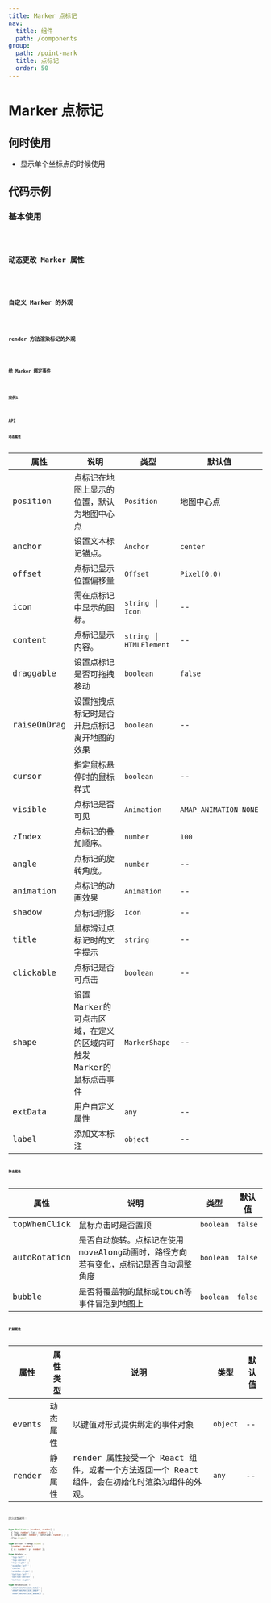 ```yaml
---
title: Marker 点标记
nav:
  title: 组件
  path: /components
group:
  path: /point-mark
  title: 点标记
  order: 50
---
```


# Marker 点标记

## 何时使用

- 显示单个坐标点的时候使用

## 代码示例

### 基本使用

<code src="./demo/demo-01.tsx" />

### 动态更改 Marker 属性

<code src="./demo/demo-02.tsx" />

### 自定义 Marker 的外观

<code src="./demo/demo-03.tsx" />

### render 方法渲染标记的外观

<code src="./demo/demo-04.tsx" />

### 给 Marker 绑定事件

<code src="./demo/demo-05.tsx" />

### 案例1

<code src="./demo/demo-06/index.tsx" />

## API

### 动态属性

| 属性 |说明|类型|默认值|
|-----|----|----|----|
|position|点标记在地图上显示的位置，默认为地图中心点| `Position` | 地图中心点 |
|anchor| 设置文本标记锚点。 | `Anchor` | `center` |
|offset| 点标记显示位置偏移量 | `Offset` | `Pixel(0,0)` |
|icon| 需在点标记中显示的图标。 | `string` \| `Icon` | -- |
|content| 点标记显示内容。 | `string` \| `HTMLElement` | -- |
|draggable| 设置点标记是否可拖拽移动 | `boolean` | `false` |
|raiseOnDrag| 设置拖拽点标记时是否开启点标记离开地图的效果 | `boolean` | -- |
|cursor| 指定鼠标悬停时的鼠标样式 | `boolean` | -- |
|visible| 点标记是否可见 | `Animation` | `AMAP_ANIMATION_NONE` |
|zIndex| 点标记的叠加顺序。 | `number` | `100` |
|angle| 点标记的旋转角度。 | `number` | -- |
|animation| 点标记的动画效果 | `Animation` | -- |
|shadow| 点标记阴影 | `Icon` | -- |
|title| 鼠标滑过点标记时的文字提示 | `string` | -- |
|clickable| 点标记是否可点击 | `boolean` | -- |
|shape| 设置Marker的可点击区域，在定义的区域内可触发Marker的鼠标点击事件 | `MarkerShape` | -- |
|extData| 用户自定义属性 | `any` | -- |
|label| 添加文本标注 | `object` | -- |

### 静态属性

| 属性 |说明|类型|默认值|
|-----|----|----|----|
|topWhenClick| 鼠标点击时是否置顶 | `boolean` | `false` |
|autoRotation| 是否自动旋转。点标记在使用moveAlong动画时，路径方向若有变化，点标记是否自动调整角度 | `boolean` | `false` |
|bubble| 是否将覆盖物的鼠标或touch等事件冒泡到地图上 | `boolean` | `false` |

### 扩展属性

| 属性 | 属性类型 |说明|类型|默认值|
|-----|----|----|----|----|
|events| 动态属性 | 以键值对形式提供绑定的事件对象 | `object` | -- |
|render| 静态属性 | render 属性接受一个 React 组件，或者一个方法返回一个 React 组件，会在初始化时渲染为组件的外观。 | `any` | -- |

部分类型说明：

```ts
type Position = [number, number] | 
  { lng: number; lat: number; } | 
  { longitude: number; latitude: number; } |
  AMap.LngLat;

type Offset = AMap.Pixel |
  [number, number] |
  { x: number, y: number };

type Anchor = 
  'top-left' | 
  'top-center' | 
  'top-right' | 
  'middle-left' | 
  'center' | 
  'middle-right' | 
  'bottom-left' | 
  'bottom-center' | 
  'bottom-right';

type Animation = 
  'AMAP_ANIMATION_NONE' | 
  'AMAP_ANIMATION_DROP' | 
  'AMAP_ANIMATION_BOUNCE';
```
